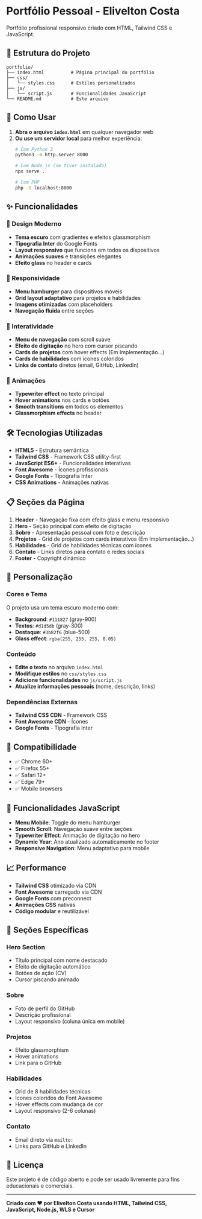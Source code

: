 # Portfólio Pessoal - Elivelton Costa

Portfólio profissional responsivo criado com HTML, Tailwind CSS e JavaScript.

## 📁 Estrutura do Projeto

```
portfolio/
├── index.html          # Página principal do portfólio
├── css/
│   └── styles.css      # Estilos personalizados
├── js/
│   └── script.js       # Funcionalidades JavaScript
└── README.md           # Este arquivo
```

## 🚀 Como Usar

1. **Abra o arquivo `index.html`** em qualquer navegador web
2. **Ou use um servidor local** para melhor experiência:
   ```bash
   # Com Python 3
   python3 -m http.server 8000
   
   # Com Node.js (se tiver instalado)
   npx serve .
   
   # Com PHP
   php -S localhost:8000
   ```

## ✨ Funcionalidades

### 🎨 Design Moderno
- **Tema escuro** com gradientes e efeitos glassmorphism
- **Tipografia Inter** do Google Fonts
- **Layout responsivo** que funciona em todos os dispositivos
- **Animações suaves** e transições elegantes
- **Efeito glass** no header e cards

### 📱 Responsividade
- **Menu hamburger** para dispositivos móveis
- **Grid layout adaptativo** para projetos e habilidades
- **Imagens otimizadas** com placeholders
- **Navegação fluida** entre seções

### 🎯 Interatividade
- **Menu de navegação** com scroll suave
- **Efeito de digitação** no hero com cursor piscando
- **Cards de projetos** com hover effects (Em Implementação...)
- **Cards de habilidades** com ícones coloridos
- **Links de contato** diretos (email, GitHub, LinkedIn)

### 🎪 Animações
- **Typewriter effect** no texto principal
- **Hover animations** nos cards e botões
- **Smooth transitions** em todos os elementos
- **Glassmorphism effects** no header

## 🛠️ Tecnologias Utilizadas

- **HTML5** - Estrutura semântica
- **Tailwind CSS** - Framework CSS utility-first
- **JavaScript ES6+** - Funcionalidades interativas
- **Font Awesome** - Ícones profissionais
- **Google Fonts** - Tipografia Inter
- **CSS Animations** - Animações nativas

## 📋 Seções da Página

1. **Header** - Navegação fixa com efeito glass e menu responsivo
2. **Hero** - Seção principal com efeito de digitação
3. **Sobre** - Apresentação pessoal com foto e descrição
4. **Projetos** - Grid de projetos com cards interativos (Em Implementação...)
5. **Habilidades** - Grid de habilidades técnicas com ícones
6. **Contato** - Links diretos para contato e redes sociais
7. **Footer** - Copyright dinâmico

## 🎨 Personalização

### Cores e Tema
O projeto usa um tema escuro moderno com:
- **Background**: `#111827` (gray-900)
- **Textos**: `#d1d5db` (gray-300)
- **Destaque**: `#3b82f6` (blue-500)
- **Glass effect**: `rgba(255, 255, 255, 0.05)`

### Conteúdo
- **Edite o texto** no arquivo `index.html`
- **Modifique estilos** no `css/styles.css`
- **Adicione funcionalidades** no `js/script.js`
- **Atualize informações pessoais** (nome, descrição, links)

### Dependências Externas
- **Tailwind CSS CDN** - Framework CSS
- **Font Awesome CDN** - Ícones
- **Google Fonts** - Tipografia Inter

## 📱 Compatibilidade

- ✅ Chrome 60+
- ✅ Firefox 55+
- ✅ Safari 12+
- ✅ Edge 79+
- ✅ Mobile browsers

## 🔧 Funcionalidades JavaScript

- **Menu Mobile**: Toggle do menu hamburger
- **Smooth Scroll**: Navegação suave entre seções
- **Typewriter Effect**: Animação de digitação no hero
- **Dynamic Year**: Ano atualizado automaticamente no footer
- **Responsive Navigation**: Menu adaptativo para mobile

## 📈 Performance

- **Tailwind CSS** otimizado via CDN
- **Font Awesome** carregado via CDN
- **Google Fonts** com preconnect
- **Animações CSS** nativas
- **Código modular** e reutilizável

## 🎯 Seções Específicas

### Hero Section
- Título principal com nome destacado
- Efeito de digitação automático
- Botões de ação (CV)
- Cursor piscando animado

### Sobre
- Foto de perfil do GitHub
- Descrição profissional
- Layout responsivo (coluna única em mobile)

### Projetos
- Efeito glassmorphism
- Hover animations
- Link para o GitHub

### Habilidades
- Grid de 8 habilidades técnicas
- Ícones coloridos do Font Awesome
- Hover effects com mudança de cor
- Layout responsivo (2-6 colunas)

### Contato
- Email direto via `mailto:`
- Links para GitHub e LinkedIn


## 📄 Licença

Este projeto é de código aberto e pode ser usado livremente para fins educacionais e comerciais.

---

**Criado com ❤️ por Elivelton Costa usando HTML, Tailwind CSS, JavaScript, Node.js, WLS e Cursor**